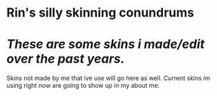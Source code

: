 # Rin's silly skinning conundrums 

# *These are some skins i made/edit over the past years.*
Skins not made by me that ive use will go here as well. 
Current skins im using right now are going to show up in my about me. 
